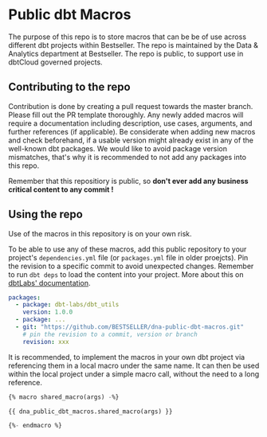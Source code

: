 # Public dbt Macros

The purpose of this repo is to store macros that can be be of use across different dbt projects within Bestseller. 
The repo is maintained by the Data & Analytics department at Bestseller. 
The repo is public, to support use in dbtCloud governed projects.


## Contributing to the repo

Contribution is done by creating a pull request towards the master branch. Please fill out the PR template thoroughly. 
Any newly added macros will require a documentation including description, use cases, arguments, and further references (if applicable). 
Be considerate when adding new macros and check beforehand, if a usable version might already exist in any of the well-known dbt packages. 
We would like to avoid package version mismatches, that's why it is recommended to not add any packages into this repo. 

Remember that this repositiory is public, so __don't ever add any business critical content to any commit !__


## Using the repo

Use of the macros in this repository is on your own risk. 

To be able to use any of these macros, add this public repository to your project's `dependencies.yml` file (or `packages.yml` file in older proejcts). 
Pin the revision to a specific commit to avoid unexpected changes. 
Remember to run `dbt deps` to load the content into your project. 
More about this on [dbtLabs' documentation](https://docs.getdbt.com/docs/build/packages#how-do-i-add-a-package-to-my-project).

```dependencies.yml
packages:
  - package: dbt-labs/dbt_utils
    version: 1.0.0 
  - package: ...
  - git: "https://github.com/BESTSELLER/dna-public-dbt-macros.git"
    # pin the revision to a commit, version or branch
    revision: xxx
```

It is recommended, to implement the macros in your own dbt project via referencing them in a local macro under the same name. 
It can then be used within the local project under a simple macro call, without the need to a long reference.

```shared_macro.sql
{% macro shared_macro(args) -%}

{{ dna_public_dbt_macros.shared_macro(args) }}

{%- endmacro %}
```
